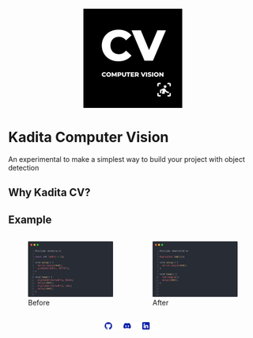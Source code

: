 <!--suppress ALL -->
<p align="center">
  <a href="https://bengkelti.com/kadita-docs">
  <img width="200" src="https://github.com/Kastara-Digital-Technology/assets/raw/main/logo/cvLogo.png" alt=""></a>
</p>


# Kadita Computer Vision
An experimental to make a simplest way to build your project with object detection
<br/>

## Why Kadita CV?
## Example
<div style="display: flex; justify-content: space-between;">
  <div style="flex: 50%;">
    <figure>
      <img width="100%" src="https://github.com/Kastara-Digital-Technology/assets/raw/main/snippets/kaditaBefore.png" alt="">
      <figcaption>Before</figcaption>
    </figure>
  </div>
  <div style="flex: 50%;">
    <figure>
      <img width="100%" src="https://github.com/Kastara-Digital-Technology/assets/raw/main/snippets/kaditaAfter.png" alt="">
      <figcaption>After</figcaption>
    </figure>
  </div>
</div>

<br>
<div align="center">
<a href="https://github.com/Kastara-Digital-Technology" style="text-decoration:none;">
    <img src="https://github.com/Kastara-Digital-Technology/assets/raw/main/social/logo-social-github.png" width="3%" alt="" /></a>
    <img src="https://github.com/Kastara-Digital-Technology/assets/raw/main/social/logo-transparent.png" width="3%" alt="" />

<a href="https://bengkelti.com" style="text-decoration:none;">
    <img src="https://github.com/Kastara-Digital-Technology/assets/raw/main/social/logo-social-discord.png" width="3%" alt="" /></a>
    <img src="https://github.com/Kastara-Digital-Technology/assets/raw/main/social/logo-transparent.png" width="3%" alt="" />

<a href="https://www.linkedin.com/company/kastara-digital-technology" style="text-decoration:none;">
    <img src="https://github.com/Kastara-Digital-Technology/assets/raw/main/social/logo-social-linkedin.png" width="3%" alt="" /></a>
    <img src="https://github.com/Kastara-Digital-Technology/assets/raw/main/social/logo-transparent.png" width="3%" alt="" />

<a href="https://www.youtube.com/channel/UCpoi-ru_XLLI2m8mZPBdpMw" style="text-decoration:none;">
    <img src="https://github.com/ultralytics/assets/raw/main/social/logo-social-youtube.png" width="3%" alt="" /></a>
</div>